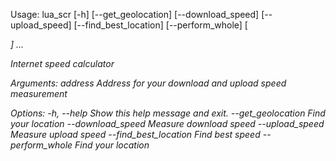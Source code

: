 Usage: lua_scr [-h] [--get_geolocation] [--download_speed]
       [--upload_speed] [--find_best_location] [--perform_whole]
       [<address>] ...

Internet speed calculator

Arguments:
   address               Address for your download and upload speed measurement

Options:
   -h, --help            Show this help message and exit.
   --get_geolocation     Find your location
   --download_speed      Measure download speed
   --upload_speed        Measure upload speed
   --find_best_location  Find best speed
   --perform_whole       Find your location
